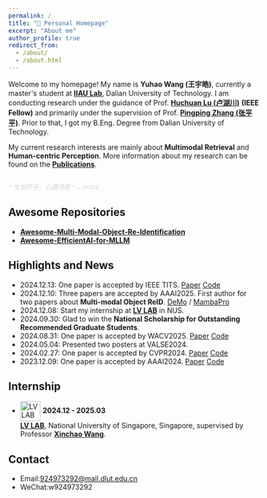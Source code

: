 ```yaml
---
permalink: /
title: "🥳 Personal Homepage"
excerpt: "About me"
author_profile: true
redirect_from: 
  - /about/
  - /about.html
---
```


Welcome to my homepage! My name is **Yuhao Wang (王宇皓)**, currently a master's student at [**IIAU Lab**](https://futureschool.dlut.edu.cn/wljsxy_old/IIAU.htm), Dalian University of Technology.
I am conducting research under the guidance of Prof. [**Huchuan Lu (卢湖川)**](https://scholar.google.com/citations?user=D3nE0agAAAAJ&hl=zh-CN&oi=ao) **(IEEE Fellow)** and primarily under the supervision of Prof. [**Pingping Zhang (张平平)**](https://scholar.google.com/citations?user=MfbIbuEAAAAJ&hl=zh-CN&oi=ao).
Prior to that, I got my B.Eng. Degree from Dalian University of Technology.

My current research interests are mainly about **Multimodal Retrieval** and **Human-centric Perception**. More information about my research can be found on the [**Publications**](https://924973292.github.io//publications/).

<div style="text-align: left; font-style: italic; font-size: 0.9em; margin-top: 27px; color: lightgrey; font-family: 'Georgia', 'Times New Roman', serif;">
  “ 生如芥子，心藏须弥 ” -- NONE
</div>

## Awesome Repositories
- **[Awesome-Multi-Modal-Object-Re-Identification](<https://github.com/924973292/Awesome-Multi-Modal-Object-Re-Identification>)**
- **[Awesome-EfficientAI-for-MLLM](<https://github.com/924973292/Awesome-EfficientAI-for-MLLM>)**


Highlights and News
------
[//]: # (- 2025.02.26: One paper is accepted by CVPR2025. )
- 2024.12.13: One paper is accepted by IEEE TITS. [Paper](https://arxiv.org/abs/2412.17239) [Code](<https://github.com/924973292/FusionReID>)
- 2024.12.10: Three papers are accepted by AAAI2025. First author for two papers about **Multi-modal Object ReID**. [DeMo](https://github.com/924973292/DeMo) / [MambaPro](https://github.com/924973292/MambaPro)
- 2024.12.08: Start my internship at **[LV LAB](<http://www.lv-nus.org/>)** in NUS.
- 2024.09.30: Glad to win the **National Scholarship for Outstanding Recommended Graduate Students**.
- 2024.08.31: One paper is accepted by WACV2025. [Paper](<https://arxiv.org/abs/2404.04256>) [Code](<https://github.com/zifuwan/Sigma>)
- 2024.05.04: Presented two posters at VALSE2024.
- 2024.02.27: One paper is accepted by CVPR2024.  [Paper](<https://arxiv.org/abs/2403.10254>) [Code](https://github.com/924973292/EDITOR)
- 2023.12.09: One paper is accepted by AAAI2024. [Paper](<https://arxiv.org/abs/2312.09612>) [Code](https://github.com/924973292/TOP-ReID)

Internship
------
- <img src="{{ base_path }}/images/Inter/lvlogo.png" alt="LV LAB Logo" style="width:40px; height:40px; vertical-align:middle; margin-right:5px;">**2024.12 - 2025.03**  
  **[LV LAB](https://www.lv-nus.org/)**, National University of Singapore, Singapore, supervised by Professor [**Xinchao Wang**](https://sites.google.com/site/sitexinchaowang/).

Contact
------
- Email:924973292@mail.dlut.edu.cn
- WeChat:w924973292



<script type="text/javascript" id="clustrmaps" src="//clustrmaps.com/map_v2.js?d=T927HErrRGkdMRHpTX-CC0WkjStzS49yy5NrfaWnFPg&cl=ffffff&w=a"></script>